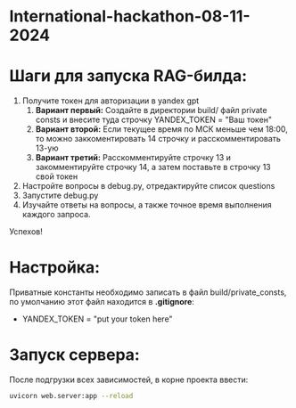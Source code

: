 # International-hackathon-08-11-2024

# Шаги для запуска RAG-билда:
1. Получите токен для авторизации в yandex gpt
   1. **Вариант первый:** Создайте в директории build/ файл private consts и внесите туда строчку YANDEX_TOKEN = "Ваш токен"
   2. **Вариант второй:** Если текущее время по МСК меньше чем 18:00, то можно заккоментировать 14 строчку и расскомментировать 13-ую
   3. **Вариант третий:** Расскомментируйте строчку 13 и закомментируйте строчку 14, а затем поставьте в строчку 13 свой токен
2. Настройте вопросы в debug.py, отредактируйте список questions
3. Запустите debug.py
4. Изучайте ответы на вопросы, а также точное время выполнения каждого запроса.

Успехов!
# Настройка:

Приватные константы необходимо записать в файл build/private_consts, по умолчанию этот файл находится в **.gitignore**:
- YANDEX_TOKEN = "put your token here"

# Запуск сервера:

После подгрузки всех зависимостей, в корне проекта ввести:
```bash
uvicorn web.server:app --reload
```